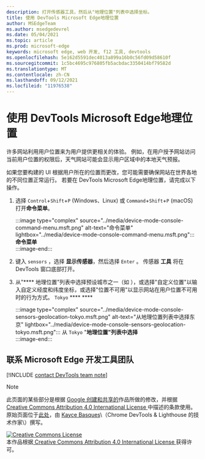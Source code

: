 ```yaml
---
description: 打开传感器工具，然后从"地理位置"列表中选择坐标。
title: 使用 DevTools Microsoft Edge地理位置
author: MSEdgeTeam
ms.author: msedgedevrel
ms.date: 05/04/2021
ms.topic: article
ms.prod: microsoft-edge
keywords: microsoft edge, web 开发, f12 工具, devtools
ms.openlocfilehash: 5e162d5591dec4013a899a16b0c56fd09d58610f
ms.sourcegitcommit: 1c5bc4695c976805fb5acbdac3350414bf79582d
ms.translationtype: MT
ms.contentlocale: zh-CN
ms.lasthandoff: 09/12/2021
ms.locfileid: "11976538"
---
```

<!-- Copyright Kayce Basques 

   Licensed under the Apache License, Version 2.0 (the "License");
   you may not use this file except in compliance with the License.
   You may obtain a copy of the License at

       https://www.apache.org/licenses/LICENSE-2.0

   Unless required by applicable law or agreed to in writing, software
   distributed under the License is distributed on an "AS IS" BASIS,
   WITHOUT WARRANTIES OR CONDITIONS OF ANY KIND, either express or implied.
   See the License for the specific language governing permissions and
   limitations under the License.  -->
# <a name="override-geolocation-with-microsoft-edge-devtools"></a>使用 DevTools Microsoft Edge地理位置  

许多网站利用用户位置来为用户提供更相关的体验。  例如，在用户授予网站访问当前用户位置的权限后，天气网站可能会显示用户区域中的本地天气预报。  

<!--todo: add link to user location section when available -->  

如果您要构建的 UI 根据用户所在的位置而更改，您可能需要确保网站在世界各地的不同位置正常运行。  若要在 DevTools Microsoft Edge地理位置，请完成以下操作。  

1.  选择 `Control`+`Shift`+`P` \(Windows、Linux\) 或 `Command`+`Shift`+`P` \(macOS\) 打开**命令菜单**。  
    
    :::image type="complex" source="../media/device-mode-console-command-menu.msft.png" alt-text="命令菜单" lightbox="../media/device-mode-console-command-menu.msft.png":::
       **命令菜单**  
    :::image-end:::  
    
1.  键入 `sensors` ，选择 **显示传感器**，然后选择 `Enter` 。  传感器 **工具** 将在 DevTools 窗口底部打开。  
1.  从"**** 地理位置"列表中选择预设城市之一（如 ），或选择"自定义位置"以输入自定义经度和纬度坐标，或选择"位置不可用"以显示网站在用户位置不可用时的行为方式。 `Tokyo` **** ****  
    
    :::image type="complex" source="../media/device-mode-console-sensors-geolocation-tokyo.msft.png" alt-text="从地理位置列表中选择东京" lightbox="../media/device-mode-console-sensors-geolocation-tokyo.msft.png":::
       从 `Tokyo` "**地理位置"列表中选择**  
    :::image-end:::  
    
## <a name="getting-in-touch-with-the-microsoft-edge-devtools-team"></a>联系 Microsoft Edge 开发工具团队

[!INCLUDE [contact DevTools team note](../includes/contact-devtools-team-note.md)]  

<!-- links -->  

<!--[WebFundamentalsNativeHardwareUserLocationIndex]: /web/fundamentals/native-hardware/user-location/index "User Location"  -->  

> [!NOTE]
> 此页面的某些部分是根据 [Google 创建和共享的][GoogleSitePolicies]作品所做的修改，并根据[ Creative Commons Attribution 4.0 International License ][CCA4IL]中描述的条款使用。  
> 原始页面位于[此处](https://developers.google.com/web/tools/chrome-devtools/device-mode/geolocation)，由 [Kayce Basques][KayceBasques]\（Chrome DevTools \& Lighthouse 的技术作家\）撰写。  

[![Creative Commons License][CCby4Image]][CCA4IL]  
本作品根据[ Creative Commons Attribution 4.0 International License ][CCA4IL]获得许可。  

[CCA4IL]: https://creativecommons.org/licenses/by/4.0  
[CCby4Image]: https://i.creativecommons.org/l/by/4.0/88x31.png  
[GoogleSitePolicies]: https://developers.google.com/terms/site-policies  
[KayceBasques]: https://developers.google.com/web/resources/contributors#kayce-basques  

